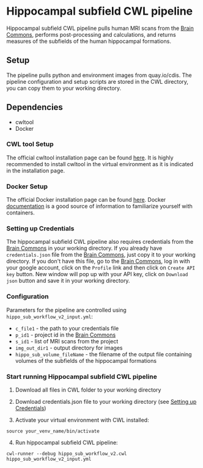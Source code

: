 Hippocampal subfield CWL pipeline
===

Hippocampal subfield CWL pipeline pulls human MRI scans from the [Brain
Commons](https://data.braincommons.org/), performs post-processing and
calculations, and returns measures of the subfields of the human hippocampal
formations.

## Setup
The pipeline pulls python and environment images from quay.io/cdis. The
pipeline configuration and setup scripts are stored in the CWL directory, you
can copy them to your working directory.

## Dependencies
 - cwltool
 - Docker

### CWL tool Setup
The official cwltool installation page can be found
[here](https://github.com/common-workflow-language/cwltool/blob/master/README.rst).
It is highly recommended to install cwltool in the virtual environment as it is
indicated in the installation page.

### Docker Setup
The official Docker installation page can be found
[here](https://docs.docker.com/install/#supported-platforms). Docker
[documentation](https://docs.docker.com/) is a good source of information to
familiarize yourself with containers.

### Setting up Credentials
The hippocampal subfield CWL pipeline also requires credentials from the [Brain
Commons](https://data.braincommons.org/) in your working directory.  If you
already have `credentials.json` file from the [Brain
Commons](https://data.braincommons.org/), just copy it to your working
directory. If you don't have this file, go to the [Brain
Commons](https://data.braincommons.org/), log in with your google account,
click on the `Profile` link and then click on `Create API key` button.  New
window will pop up with your API key, click on `Download json` button and save
it in your working directory.

### Configuration
Parameters for the pipeline are controlled using
`hippo_sub_workflow_v2_input.yml`:
  - `c_file1` - the path to your credentials file
  - `p_id1` - project id in the [Brain Commons](https://data.braincommons.org/)
  - `s_id1` - list of MRI scans from the project
  - `img_out_dir1` - output directory for images
  - `hippo_sub_volume_fileName` - the filename of the output file containing
   volumes of the subfields of the hippocampal formations 
 

### Start running Hippocampal subfield CWL pipeline
  1. Download all files in CWL folder to your working directory
  2. Download credentials.json file to your working directory (see [Setting up
Credentials](#Setting-up-Credentials))

  3. Activate your virtual environment with CWL installed: 
  ``` 
  source your_venv_name/bin/activate
  ```
  4. Run hippocampal subfield CWL pipeline: 
  ```
  cwl-runner --debug hippo_sub_workflow_v2.cwl hippo_sub_workflow_v2_input.yml
  ```
